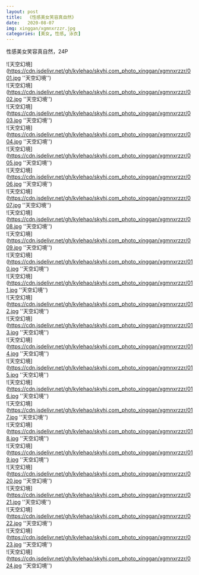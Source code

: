 ```yaml
---
layout: post
title:  《性感美女笑容真自然》
date:   2020-08-07
img: xinggan/xgmnxrzzr.jpg
categories: [美女, 性感, 泳衣]
---
```


性感美女笑容真自然，24P

![天空幻境](https://cdn.jsdelivr.net/gh/kylehao/skyhj.com_photo_xinggan/xgmnxrzzr/001.jpg ''天空幻境'') <br>
![天空幻境](https://cdn.jsdelivr.net/gh/kylehao/skyhj.com_photo_xinggan/xgmnxrzzr/002.jpg ''天空幻境'') <br>
![天空幻境](https://cdn.jsdelivr.net/gh/kylehao/skyhj.com_photo_xinggan/xgmnxrzzr/003.jpg ''天空幻境'') <br>
![天空幻境](https://cdn.jsdelivr.net/gh/kylehao/skyhj.com_photo_xinggan/xgmnxrzzr/004.jpg ''天空幻境'') <br>
![天空幻境](https://cdn.jsdelivr.net/gh/kylehao/skyhj.com_photo_xinggan/xgmnxrzzr/005.jpg ''天空幻境'') <br>
![天空幻境](https://cdn.jsdelivr.net/gh/kylehao/skyhj.com_photo_xinggan/xgmnxrzzr/006.jpg ''天空幻境'') <br>
![天空幻境](https://cdn.jsdelivr.net/gh/kylehao/skyhj.com_photo_xinggan/xgmnxrzzr/007.jpg ''天空幻境'') <br>
![天空幻境](https://cdn.jsdelivr.net/gh/kylehao/skyhj.com_photo_xinggan/xgmnxrzzr/008.jpg ''天空幻境'') <br>
![天空幻境](https://cdn.jsdelivr.net/gh/kylehao/skyhj.com_photo_xinggan/xgmnxrzzr/009.jpg ''天空幻境'') <br>
![天空幻境](https://cdn.jsdelivr.net/gh/kylehao/skyhj.com_photo_xinggan/xgmnxrzzr/010.jpg ''天空幻境'') <br>
![天空幻境](https://cdn.jsdelivr.net/gh/kylehao/skyhj.com_photo_xinggan/xgmnxrzzr/011.jpg ''天空幻境'') <br>
![天空幻境](https://cdn.jsdelivr.net/gh/kylehao/skyhj.com_photo_xinggan/xgmnxrzzr/012.jpg ''天空幻境'') <br>
![天空幻境](https://cdn.jsdelivr.net/gh/kylehao/skyhj.com_photo_xinggan/xgmnxrzzr/013.jpg ''天空幻境'') <br>
![天空幻境](https://cdn.jsdelivr.net/gh/kylehao/skyhj.com_photo_xinggan/xgmnxrzzr/014.jpg ''天空幻境'') <br>
![天空幻境](https://cdn.jsdelivr.net/gh/kylehao/skyhj.com_photo_xinggan/xgmnxrzzr/015.jpg ''天空幻境'') <br>
![天空幻境](https://cdn.jsdelivr.net/gh/kylehao/skyhj.com_photo_xinggan/xgmnxrzzr/016.jpg ''天空幻境'') <br>
![天空幻境](https://cdn.jsdelivr.net/gh/kylehao/skyhj.com_photo_xinggan/xgmnxrzzr/017.jpg ''天空幻境'') <br>
![天空幻境](https://cdn.jsdelivr.net/gh/kylehao/skyhj.com_photo_xinggan/xgmnxrzzr/018.jpg ''天空幻境'') <br>
![天空幻境](https://cdn.jsdelivr.net/gh/kylehao/skyhj.com_photo_xinggan/xgmnxrzzr/019.jpg ''天空幻境'') <br>
![天空幻境](https://cdn.jsdelivr.net/gh/kylehao/skyhj.com_photo_xinggan/xgmnxrzzr/020.jpg ''天空幻境'') <br>
![天空幻境](https://cdn.jsdelivr.net/gh/kylehao/skyhj.com_photo_xinggan/xgmnxrzzr/021.jpg ''天空幻境'') <br>
![天空幻境](https://cdn.jsdelivr.net/gh/kylehao/skyhj.com_photo_xinggan/xgmnxrzzr/022.jpg ''天空幻境'') <br>
![天空幻境](https://cdn.jsdelivr.net/gh/kylehao/skyhj.com_photo_xinggan/xgmnxrzzr/023.jpg ''天空幻境'') <br>
![天空幻境](https://cdn.jsdelivr.net/gh/kylehao/skyhj.com_photo_xinggan/xgmnxrzzr/024.jpg ''天空幻境'') <br>
